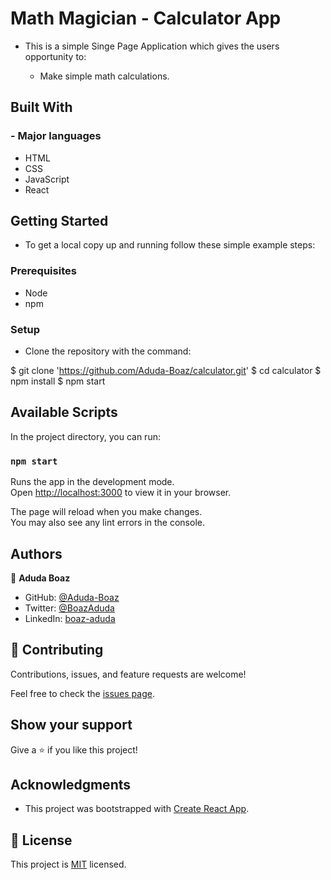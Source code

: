 # Math Magician - Calculator App

- This is a simple Singe Page Application which gives the users opportunity to:

  - Make simple math calculations.

## Built With

### - Major languages

- HTML
- CSS
- JavaScript
- React

## Getting Started

- To get a local copy up and running follow these simple example steps:

### Prerequisites

- Node
- npm

### Setup

- Clone the repository with the command:

$ git clone 'https://github.com/Aduda-Boaz/calculator.git'
$ cd calculator
$ npm install
$ npm start

## Available Scripts

In the project directory, you can run:

### `npm start`

Runs the app in the development mode.\
Open [http://localhost:3000](http://localhost:3000) to view it in your browser.

The page will reload when you make changes.\
You may also see any lint errors in the console.

## Authors

👤 **Aduda Boaz**

- GitHub: [@Aduda-Boaz](https://github.com/Aduda-Boaz)
- Twitter: [@BoazAduda](https://twitter.com/BoazAduda)
- LinkedIn: [boaz-aduda](https://linkedin.com/in/boaz-aduda)

## 🤝 Contributing

Contributions, issues, and feature requests are welcome!

Feel free to check the [issues page](../../issues/).

## Show your support

Give a ⭐️ if you like this project!

## Acknowledgments

- This project was bootstrapped with [Create React App](https://github.com/facebook/create-react-app).

## 📝 License

This project is [MIT](./MIT.md) licensed.
